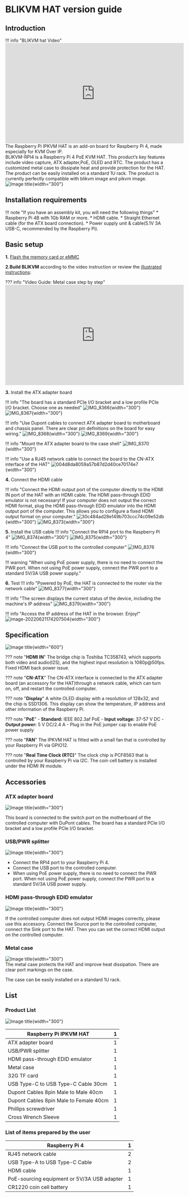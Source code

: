 # BLIKVM HAT version guide
## **Introduction**

!!! info "BLIKVM hat Video"
    <iframe width="560" height="315" src="https://www.youtube.com/embed/SdpmMojDbGA" title="YouTube video player" frameborder="0" allow="accelerometer; autoplay; clipboard-write; encrypted-media; gyroscope; picture-in-picture" allowfullscreen></iframe>
The Raspberry Pi IPKVM HAT is an add-on board for Raspberry Pi 4, made especially for KVM Over IP.  
BLIKVM-RPI4 is a Raspberry Pi 4 PoE KVM HAT.  This product’s key features include video capture, 
ATX adapter,PoE, OLED and RTC. The product has a customized metal case to dissipate heat and provide protection 
for the HAT. The product can be easily installed on a standard 1U rack. The product is currently perfectly compatible
with blikvm image and pikvm image.  
 ![Image title](image/BLIKVM-HAT/case.png){width="300"}  
## **Installation requirements**
!!! note "If you have an assembly kit, you will need the following things"
    * Raspberry Pi 4B with 1Gb RAM or more.
    * HDMI cable.
    * Straight Ethernet cable (for the ATX board connection).
    * Power supply unit & cable(5.1V 3A USB-C, recommended by the Raspberry Pi).

## **Basic setup**
**1.** [Flash the memory card or eMMC ](./flashing_os.md) 

**2.Build BLIKVM** according to the video instruction or review the [illustrated instructions](./BLIHAT-Installation.md):

??? info "Video Guide: Metal case step by step"
    <iframe width="560" height="315" src="https://www.youtube.com/embed/FaZBQUA7rAM" title="YouTube video player" frameborder="0" allow="accelerometer; autoplay; clipboard-write; encrypted-media; gyroscope; picture-in-picture" allowfullscreen></iframe>

**3.** Install the ATX adapter board

!!! info "The board has a standard PCIe I/O bracket and a low profile PCIe  I/O bracket. Choose one as needed"
    ![IMG_8366](image/BLIKVM-HAT/hat-install/IMG_8366.JPG){width="300"}
    ![IMG_8367](image/BLIKVM-HAT/hat-install/IMG_8367.JPG){width="300"}

!!! info "Use Dupont cables to connect ATX adapter board to motherboard and chassis panel. There are clear pin definitions on the board for easy wiring."
    ![IMG_8368](image/BLIKVM-HAT/hat-install/IMG_8368.JPG){width="300"}
    ![IMG_8369](image/BLIKVM-HAT/hat-install/IMG_8369.JPG){width="300"}

!!! info "Mount the ATX adapter board to the case shell"
    ![IMG_8370](image/BLIKVM-HAT/hat-install/IMG_8370.JPG){width="300"}

!!! info "Use a RJ45 network cable to connect the board to the CN-ATX interface of the HAT"
    ![004d8da8059a57b87d2d40ce70174e7](image/BLIKVM-HAT/hat-install/004d8da8059a57b87d2d40ce70174e7.png){width="300"}

**4.** Connect the HDMI cable

!!! info "Connect the HDMI output port of the computer directly to the HDMI IN port of the HAT with an HDMI cable. The HDMI pass-through EDID emulator is not necessary! If your computer does not output the correct HDMI format, plug the HDMI pass-through EDID emulator into the HDMI output port of the computer. This allows you to configure a fixed HDMI output format on your computer."
    ![30c484ad28e149b703ccc74c09e52db](image/BLIKVM-HAT/hat-install/30c484ad28e149b703ccc74c09e52db.png){width="300"}
    ![IMG_8373](image/BLIKVM-HAT/hat-install/IMG_8373.JPG){width="300"}

**5.** Install the USB cable
!!! info "Connect the RPI4 port to the Raspberry Pi 4"
    ![IMG_8374](image/BLIKVM-HAT/hat-install/IMG_8374.JPG){width="300"}
    ![IMG_8375](image/BLIKVM-HAT/hat-install/IMG_8375.JPG){width="300"}

!!! info "Connect the USB port to the controlled computer"
    ![IMG_8376](image/BLIKVM-HAT/hat-install/IMG_8376.JPG){width="300"}

!!! warning "When using PoE power supply, there is no need to connect the PWR port. When not using PoE power supply, connect the PWR port to a standard 5V/3A USB power supply."

**6.** Test
!!! info "Powered by PoE, the HAT is connected to the router via the network cable"
    ![IMG_8377](image/BLIKVM-HAT/hat-install/IMG_8377.JPG){width="300"}

!!! info "The screen displays the current status of the device, including the machine's IP address"
    ![IMG_8379](image/BLIKVM-HAT/hat-install/IMG_8379.JPG){width="300"}

!!! info "Access the IP address of the HAT in the browser. Enjoy!"
    ![image-20220621174207504](image/BLIKVM-HAT/hat-install/image-20220621174207504.png){width="300"}

## **Specification**
![Image title](image/BLIKVM-HAT/specification.png){width="600"}

??? note "**HDMI IN**"
    The bridge chip is Toshiba TC358743, which supports both video and audio(I2S), and the highest input resolution is 1080p@50fps.
    Fixed HDMI back power issue.

??? note "**CN-ATX**"
    The CN-ATX interface is connected to the ATX adapter board (an accessory for the HAT)through a network cable, which can turn on, 
    off, and restart the controlled computer.

??? note "**Display**"
    A white OLED display with a resolution of 128x32, and the chip is SSD1306. 
    This display can show the temperature, IP address and other information of the Raspberry Pi.

??? note "**PoE**"
    - **Standard:** IEEE 802.3af PoE
    - **Input voltage:** 37-57 V DC
    - **Output power:** 5 V DC/2.4 A
    - Plug in the PoE jumper cap to enable PoE power supply

??? note "**FAN**"
    The IPKVM HAT is fitted with a small fan that is controlled by your Raspberry Pi via GPIO12. 

??? note "**Real Time Clock (RTC)**"
    The clock chip is PCF8563 that is controlled by your Raspberry Pi via I2C. The coin cell battery is installed under the HDMI IN module.

## **Accessories**

### **ATX adapter board**

![Image title](image/BLIKVM-HAT/ATX-A-B.png){width="300"}

This board is connected to the switch port on the motherboard of the controlled computer with DuPont cables. 
The board has a standard PCIe I/O bracket and a low profile PCIe  I/O bracket.

### **USB/PWR splitter**
![Image title](image/BLIKVM-HAT/usb-spiltter.png){width="300"}

- Connect the RPI4 port to your Raspberry Pi 4.
- Connect the USB port to the controlled computer.
- When using PoE power supply, there is no need to connect the PWR port. When not using PoE power supply, connect the PWR port to a standard 5V/3A USB power supply.

### **HDMI pass-through EDID emulator**

![Image title](image/BLIKVM-HAT/edid-emulator.png){width="300"}

If the controlled computer does not output HDMI images correctly, please use this accessory. Connect the Source port to the controlled computer, connect the Sink port to the HAT. Then you can set the correct HDMI output on the controlled computer.

### **Metal case**

![Image title](image/BLIKVM-HAT/metal-case.png){width="300"}  
The metal case protects the HAT and improve heat dissipation. There are clear port markings on the case.

The case can be easily installed on a standard 1U rack.

## **List**

### **Product List**
![Image title](image/BLIKVM-HAT/product-list.png){width="300"}

| Raspberry Pi IPKVM HAT                 | 1    |
| -------------------------------------- | ---- |
| ATX adapter board                      | 1    |
| USB/PWR splitter                       | 1    |
| HDMI pass-through EDID emulator        | 1    |
| Metal case                             | 1    |
| 32G TF card                            | 1    |
| USB Type-C to USB Type-C Cable 30cm    | 1    |
| Dupont Cables 8pin Male to Male 40cm   | 1    |
| Dupont Cables 8pin Male to Female 40cm | 1    |
| Phillips screwdriver                   | 1    |
| Cross Wrench Sleeve                    | 1    |

### **List of items prepared by the user**

| Raspberry Pi 4                              | 1    |
| ------------------------------------------- | ---- |
| RJ45 network cable                          | 2    |
| USB Type-A to USB Type-C Cable              | 2    |
| HDMI cable                                  | 1    |
| PoE-sourcing equipment or 5V/3A USB adapter | 1    |
| CR1220 coin cell battery                    | 1    |
